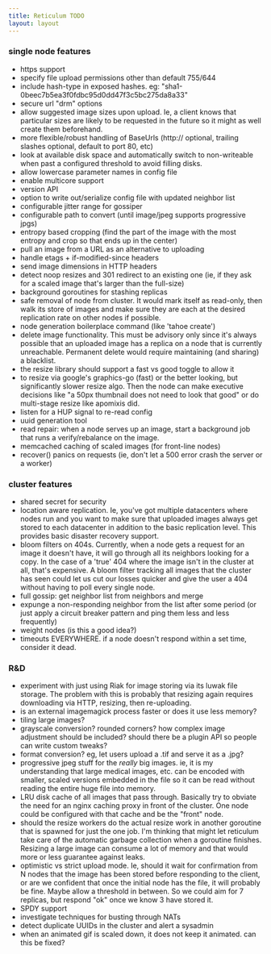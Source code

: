 ```yaml
---
title: Reticulum TODO
layout: layout
---
```


### single node features

* https support
* specify file upload permissions other than default 755/644
* include hash-type in exposed hashes. eg: "sha1-0beec7b5ea3f0fdbc95d0dd47f3c5bc275da8a33"
* secure url "drm" options
* allow suggested image sizes upon upload. Ie, a client knows that particular sizes are likely to be requested in the future so it might as well create them beforehand.
* more flexible/robust handling of BaseUrls (http:// optional, trailing slashes optional, default to port 80, etc) 
* look at available disk space and automatically switch to non-writeable when past a configured threshold to avoid filling disks.
* allow lowercase parameter names in config file
* enable multicore support
* version API
* option to write out/serialize config file with updated neighbor list
* configurable jitter range for gossiper
* configurable path to convert (until image/jpeg supports progressive jpgs)
* entropy based cropping (find the part of the image with the most entropy and crop so that ends up in the center)
* pull an image from a URL as an alternative to uploading
* handle etags + if-modified-since headers
* send image dimensions in HTTP headers
* detect noop resizes and 301 redirect to an existing one (ie, if they ask for a scaled image that's larger than the full-size)
* background goroutines for stashing replicas
* safe removal of node from cluster. It would mark itself as read-only, then walk its store of images and make sure they are each at the desired replication rate on other nodes if possible.
* node generation boilerplace command (like 'tahoe create')
* delete image functionality. This must be advisory only since it's always possible that an uploaded image has a replica on a node that is currently unreachable. Permanent delete would require maintaining (and sharing) a blacklist.
* the resize library should support a fast vs good toggle to allow it
* to resize via google's graphics-go (fast) or the better looking, but significantly slower resize algo. Then the node can make executive decisions like "a 50px thumbnail does not need to look that good" or do multi-stage resize like apomixis did.
* listen for a HUP signal to re-read config 
* uuid generation tool
* read repair: when a node serves up an image, start a background job that runs a verify/rebalance on the image.
* memcached caching of scaled images (for front-line nodes)
* recover() panics on requests (ie, don't let a 500 error crash the server or a worker)

### cluster features

* shared secret for security
* location aware replication. Ie, you've got multiple datacenters where nodes run and you want to make sure that uploaded images always get stored to each datacenter in addition to the basic replication level. This provides basic disaster recovery support. 
* bloom filters on 404s. Currently, when a node gets a request for an image it doesn't have, it will go through all its neighbors looking for a copy. In the case of a 'true' 404 where the image isn't in the cluster at all, that's expensive. A bloom filter tracking all images that the cluster has seen could let us cut our losses quicker and give the user a 404 without having to poll every single node.
* full gossip: get neighbor list from neighbors and merge
* expunge a non-responding neighbor from the list after some period (or just apply a circuit breaker pattern and ping them less and less frequently)
* weight nodes (is this a good idea?)
* timeouts EVERYWHERE. if a node doesn't respond within a set time, consider it dead.

### R&D

* experiment with just using Riak for image storing via its luwak file storage. The problem with this is probably that resizing again requires downloading via HTTP, resizing, then re-uploading.
* is an external imagemagick process faster or does it use less memory?
* tiling large images?
* grayscale conversion? rounded corners? how complex image adjustment should be included? should there be a plugin API so people can write custom tweaks?
* format conversion? eg, let users upload a .tif and serve it as a .jpg?
* progressive jpeg stuff for the *really* big images. ie, it is my understanding that large medical images, etc. can be encoded with smaller, scaled versions embedded in the file so it can be read without reading the entire huge file into memory.
* LRU disk cache of all images that pass through. Basically try to obviate the need for an nginx caching proxy in front of the cluster. One node could be configured with that cache and be the "front" node. 
* should the resize workers do the actual resize work in another goroutine that is spawned for just the one job. I'm thinking that might let reticulum take care of the automatic garbage collection when a goroutine finishes. Resizing a large image can consume a lot of memory and that would more or less guarantee against leaks.
* optimistic vs strict upload mode. Ie, should it wait for confirmation from N nodes that the image has been stored before responding to the client, or are we confident that once the initial node has the file, it will probably be fine. Maybe allow a threshold in between. So we could aim for 7 replicas, but respond "ok" once we know 3 have stored it.
* SPDY support
* investigate techniques for busting through NATs
* detect duplicate UUIDs in the cluster and alert a sysadmin
* when an animated gif is scaled down, it does not keep it animated. can this be fixed?
